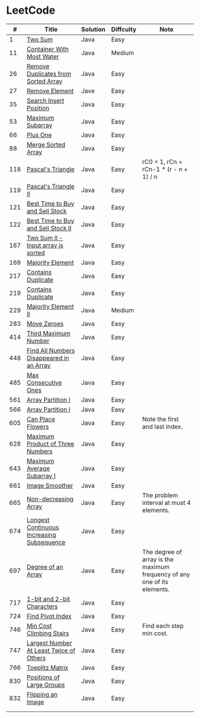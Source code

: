 # LeetCode

|#|Title|Solution|Diffculty|Note|
|-|-|-|-|-|
|1|[Two Sum](https://leetcode.com/problems/two-sum/)|Java|Easy||
|11|[Container With Most Water](https://leetcode.com/problems/container-with-most-water/)|Java|Medium||
|26|[Remove Duplicates from Sorted Array](https://leetcode.com/problems/remove-duplicates-from-sorted-array/)|Java|Easy||
|27|[Remove Element](https://leetcode.com/problems/remove-element/)|Jave|Easy||
|35|[Search Insert Position](https://leetcode.com/problems/search-insert-position/)|Java|Easy||
|53|[Maximum Subarray](https://leetcode.com/problems/maximum-subarray/)|Java|Easy||
|66|[Plus One](https://leetcode.com/problems/plus-one/)|Java|Easy||
|88|[Merge Sorted Array](https://leetcode.com/problems/merge-sorted-array/)|Java|Easy||
|118|[Pascal's Triangle](https://leetcode.com/problems/pascals-triangle/)|Java|Easy|rC0 = 1, rCn = rCn-1 * (r - n + 1) / n|
|119|[Pascal's Triangle II](https://leetcode.com/problems/pascals-triangle-ii/)|Java|Easy||
|121|[Best Time to Buy and Sell Stock](https://leetcode.com/problems/best-time-to-buy-and-sell-stock/)|Java|Easy||
|122|[Best Time to Buy and Sell Stock II](https://leetcode.com/problems/best-time-to-buy-and-sell-stock-ii/)|Java|Easy||
|167|[Two Sum II - Input array is sorted](https://leetcode.com/problems/two-sum-ii-input-array-is-sorted/)|Java|Easy||
|169|[Majority Element](https://leetcode.com/problems/majority-element/)|Java|Easy||
|217|[Contains Duplicate](https://leetcode.com/problems/contains-duplicate/)|Java|Easy||
|219|[Contains Duplicate](https://leetcode.com/problems/contains-duplicate-ii/)|Java|Easy||
|229|[Majority Element II](https://leetcode.com/problems/majority-element-ii/)|Java|Medium||
|283|[Move Zeroes](https://leetcode.com/problems/move-zeroes/)|Java|Easy||
|414|[Third Maximum Number](https://leetcode.com/problems/third-maximum-number/)|Java|Easy||
|448|[Find All Numbers Disappeared in an Array](https://leetcode.com/problems/find-all-numbers-disappeared-in-an-array/)|Java|Easy||
|485|[Max Consecutive Ones](https://leetcode.com/problems/max-consecutive-ones/)|Java|Easy||
|561|[Array Partition I](https://leetcode.com/problems/array-partition-i/)|Java|Easy||
|566|[Array Partition I](https://leetcode.com/problems/reshape-the-matrix/)|Java|Easy||
|605|[Can Place Flowers](https://leetcode.com/problems/can-place-flowers/)|Java|Easy|Note the first and last index.|
|628|[Maximum Product of Three Numbers](https://leetcode.com/problems/maximum-product-of-three-numbers/)|Java|Easy||
|643|[Maximum Average Subarray I](https://leetcode.com/problems/maximum-average-subarray-i/)|Java|Easy||
|661|[Image Smoother](https://leetcode.com/problems/image-smoother/)|Java|Easy||
|665|[Non-decreasing Array](https://leetcode.com/problems/non-decreasing-array/)|Java|Easy|The problem interval at must 4 elements.|
|674|[Longest Continuous Increasing Subsequence](https://leetcode.com/problems/longest-continuous-increasing-subsequence/)|Java|Easy||
|697|[Degree of an Array](https://leetcode.com/problems/degree-of-an-array/)|Java|Easy|The degree of array is the maximum frequency of any one of its elements.|
|717|[1-bit and 2-bit Characters](https://leetcode.com/problems/1-bit-and-2-bit-characters/)|Java|Easy||
|724|[Find Pivot Index](https://leetcode.com/problems/find-pivot-index/)|Java|Easy||
|746|[Min Cost Climbing Stairs](https://leetcode.com/problems/min-cost-climbing-stairs/)|Java|Easy|Find each step min cost.|
|747|[Largest Number At Least Twice of Others](https://leetcode.com/problems/largest-number-at-least-twice-of-others/)|Java|Easy||
|766|[Toeplitz Matrix](https://leetcode.com/problems/toeplitz-matrix/)|Java|Easy||
|830|[Positions of Large Groups](https://leetcode.com/problems/positions-of-large-groups/)|Java|Easy||
|832|[Flipping an Image](https://leetcode.com/problems/flipping-an-image/)|Java|Easy||
||[]()||||
||[]()||||